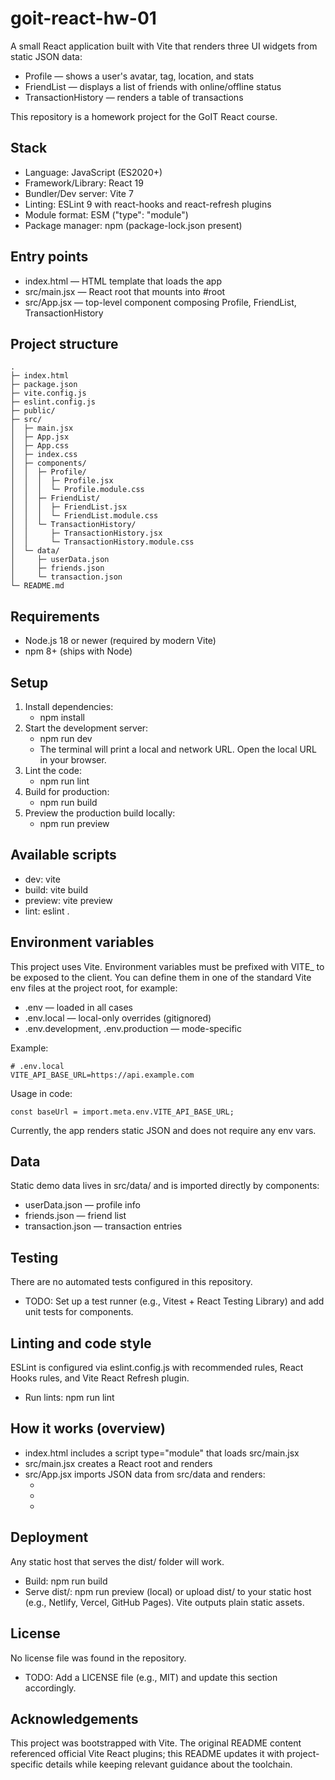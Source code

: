# goit-react-hw-01

A small React application built with Vite that renders three UI widgets from static JSON data:

- Profile — shows a user's avatar, tag, location, and stats
- FriendList — displays a list of friends with online/offline status
- TransactionHistory — renders a table of transactions

This repository is a homework project for the GoIT React course.

## Stack
- Language: JavaScript (ES2020+)
- Framework/Library: React 19
- Bundler/Dev server: Vite 7
- Linting: ESLint 9 with react-hooks and react-refresh plugins
- Module format: ESM ("type": "module")
- Package manager: npm (package-lock.json present)

## Entry points
- index.html — HTML template that loads the app
- src/main.jsx — React root that mounts <App /> into #root
- src/App.jsx — top-level component composing Profile, FriendList, TransactionHistory

## Project structure
```
.
├─ index.html
├─ package.json
├─ vite.config.js
├─ eslint.config.js
├─ public/
├─ src/
│  ├─ main.jsx
│  ├─ App.jsx
│  ├─ App.css
│  ├─ index.css
│  ├─ components/
│  │  ├─ Profile/
│  │  │  ├─ Profile.jsx
│  │  │  └─ Profile.module.css
│  │  ├─ FriendList/
│  │  │  ├─ FriendList.jsx
│  │  │  └─ FriendList.module.css
│  │  └─ TransactionHistory/
│  │     ├─ TransactionHistory.jsx
│  │     └─ TransactionHistory.module.css
│  └─ data/
│     ├─ userData.json
│     ├─ friends.json
│     └─ transaction.json
└─ README.md
```

## Requirements
- Node.js 18 or newer (required by modern Vite)
- npm 8+ (ships with Node)

## Setup
1. Install dependencies:
   - npm install
2. Start the development server:
   - npm run dev
   - The terminal will print a local and network URL. Open the local URL in your browser.
3. Lint the code:
   - npm run lint
4. Build for production:
   - npm run build
5. Preview the production build locally:
   - npm run preview

## Available scripts
- dev: vite
- build: vite build
- preview: vite preview
- lint: eslint .

## Environment variables
This project uses Vite. Environment variables must be prefixed with VITE_ to be exposed to the client. You can define them in one of the standard Vite env files at the project root, for example:

- .env — loaded in all cases
- .env.local — local-only overrides (gitignored)
- .env.development, .env.production — mode-specific

Example:
```
# .env.local
VITE_API_BASE_URL=https://api.example.com
```
Usage in code:
```
const baseUrl = import.meta.env.VITE_API_BASE_URL;
```
Currently, the app renders static JSON and does not require any env vars.

## Data
Static demo data lives in src/data/ and is imported directly by components:
- userData.json — profile info
- friends.json — friend list
- transaction.json — transaction entries

## Testing
There are no automated tests configured in this repository.
- TODO: Set up a test runner (e.g., Vitest + React Testing Library) and add unit tests for components.

## Linting and code style
ESLint is configured via eslint.config.js with recommended rules, React Hooks rules, and Vite React Refresh plugin.
- Run lints: npm run lint

## How it works (overview)
- index.html includes a script type="module" that loads src/main.jsx
- src/main.jsx creates a React root and renders <App />
- src/App.jsx imports JSON data from src/data and renders:
  - <Profile name tag location image stats />
  - <FriendList friends={friends} />
  - <TransactionHistory transactions={transactions} />

## Deployment
Any static host that serves the dist/ folder will work.
- Build: npm run build
- Serve dist/: npm run preview (local) or upload dist/ to your static host (e.g., Netlify, Vercel, GitHub Pages). Vite outputs plain static assets.

## License
No license file was found in the repository.
- TODO: Add a LICENSE file (e.g., MIT) and update this section accordingly.

## Acknowledgements
This project was bootstrapped with Vite. The original README content referenced official Vite React plugins; this README updates it with project-specific details while keeping relevant guidance about the toolchain.
